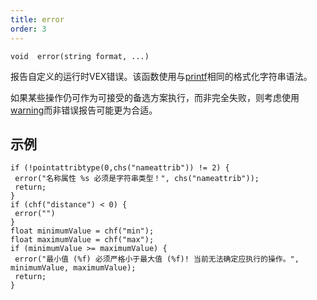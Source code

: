 ```yaml
---
title: error
order: 3
---
```


`void  error(string format, ...)`

报告自定义的运行时VEX错误。该函数使用与[printf](/zh-cn/houdini-vex/utility/printf "将值打印到启动VEX程序的控制台。")相同的格式化字符串语法。

如果某些操作仍可作为可接受的备选方案执行，而非完全失败，则考虑使用[warning](/zh-cn/houdini-vex/utility/warning "报告自定义的运行时VEX警告。")而非错误报告可能更为合适。

## 示例

```vex
if (!pointattribtype(0,chs("nameattrib")) != 2) {
 error("名称属性 %s 必须是字符串类型！", chs("nameattrib"));
 return;
}
if (chf("distance") < 0) {
 error("")
}
float minimumValue = chf("min");
float maximumValue = chf("max");
if (minimumValue >= maximumValue) {
 error("最小值 (%f) 必须严格小于最大值 (%f)! 当前无法确定应执行的操作。", minimumValue, maximumValue);
 return;
}

```
